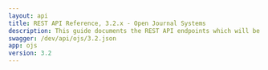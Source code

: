 ```yaml
---
layout: api
title: REST API Reference, 3.2.x - Open Journal Systems
description: This guide documents the REST API endpoints which will be accessible for Open Journal Systems v3.2. It is a technical reference for software developers who wish to build custom interactions with the platform.
swagger: /dev/api/ojs/3.2.json
app: ojs
version: 3.2
---
```

